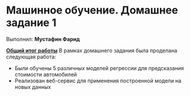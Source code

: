 # Машинное обучение. Домашнее задание 1
Выполнил: **Мустафин Фарид**

<u>**Общий итог работы**</u>
В рамках домашнего задания была проделана следующая работа:
* Были обучены 5 различных моделей регрессии для предсказания стоимости автомобилей
* Реализован веб-сервис для применения построенной модели на новых данных


